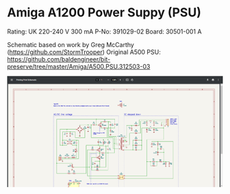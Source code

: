 # Amiga A1200 Power Suppy (PSU)

Rating: UK 220-240 V 300 mA
P-No: 391029-02
Board: 30501-001 A

Schematic based on work by Greg McCarthy (https://github.com/StormTrooper)
Original A500 PSU: https://github.com/baldengineer/bit-preserve/tree/master/Amiga/A500.PSU.312503-03

![A1200 PSU schematic](https://github.com/nbolton/amiga/blob/main/hardware/a1200-psu/a1200-psu.png?raw=true)
